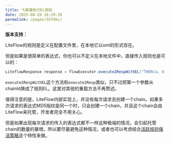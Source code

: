 ```yaml
---
title: 🪃直接执行EL规则
date: 2025-08-28 16:29:20
permalink: /pages/55f4bc/
---
```


**版本支持：**<Badge text="v2.15.0+" vertical="middle"/>

LiteFlow的规则是定义在配置文件里，在本地它以xml的形式存在。

但是如果是很简单的表达式，你也可以不定义在本地文件中，直接传入规则也是可以的：

```java
LiteflowResponse response = flowExecutor.execute2RespWithEL("THEN(a, b, c)", requestData, CustomContext.class);
```

`execute2RespWithEL`这个方法和`execute2Resp`类似，只不过把第一个参数从chainId换成了规则EL。这里对其他的重载方法不再赘述。

值得注意的是，LiteFlow内部实现上，并没有每次请求去创建一个chain。如果多次请求的表达式MD5指纹是同一个时，只会创建一个chain，并且这个chain会由LiteFlow来托管，开发者完全不用关心。

但是如果出现每次请求的传入的表达式都不一样这种极端的情况，会引起托管chain的数量的暴增。所以要尽量避免这种情况，或者也可以考虑结合[活跃规则保活策略](/pages/57a1fd/)这个特性来做。